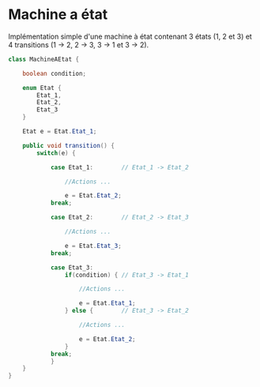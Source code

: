 # Machine a état

Implémentation simple d'une machine à état contenant 3 états (1, 2 et 3) et 4 transitions (1 -> 2, 2 -> 3, 3 -> 1 et 3 -> 2).

```java
class MachineAEtat {

	boolean condition;

	enum Etat {
		Etat_1,
		Etat_2,
		Etat_3
	}

	Etat e = Etat.Etat_1;

	public void transition() {
		switch(e) {

			case Etat_1: 		// Etat_1 -> Etat_2

				//Actions ...

				e = Etat.Etat_2;
			break;

			case Etat_2: 		// Etat_2 -> Etat_3

				//Actions ...

				e = Etat.Etat_3;
			break;

			case Etat_3: 
				if(condition) {	// Etat_3 -> Etat_1

					//Actions ...

					e = Etat.Etat_1;
				} else {		// Etat_3 -> Etat_2

					//Actions ...

					e = Etat.Etat_2;
				}
			break;
			}
	}
}
```
